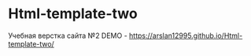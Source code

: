 # Html-template-two
Учебная верстка сайта №2
DEMO - https://arslan12995.github.io/Html-template-two/
